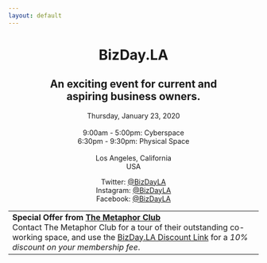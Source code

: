 ```yaml
---
layout: default
---
```

<center>
<h1>BizDay.LA</h1>

<h2>An exciting event for current and<br/> aspiring business owners.</h2>

<p>
Thursday, January 23, 2020<br/>&nbsp;<br/>
9:00am - 5:00pm: Cyberspace<br/>
6:30pm - 9:30pm: Physical Space<br/>&nbsp;<br/>
Los Angeles, California<br/>
USA
</p>
<p>
Twitter: <a href="https://twitter.com/bizdayla">@BizDayLA</a><br/>
Instagram: <a href="https://instagram.com/bizdayla">@BizDayLA</a><br/>
Facebook: <a href="https://facebook.com/bizdayla">@BizDayLA</a><br/>
</p>
<p>
<table width="500">
<tr><td>
<b>Special Offer from <a href="http://themetaphorclub.com">The Metaphor Club</a></b><br/>
Contact The Metaphor Club for a tour of their outstanding co-working space, and use the <a href="https://themetaphorclub.gymmasteronline.com/portal/signup/details/1240fa1ba05770b8efb75fb02a22a618">BizDay.LA Discount Link</a> for a <i>10% discount on your membership fee</i>.
</td></tr>
</table>
</p>
&nbsp;<br/>
&nbsp;<br/>
&nbsp;<br/>
&nbsp;<br/>
&nbsp;<br/>
</center>

